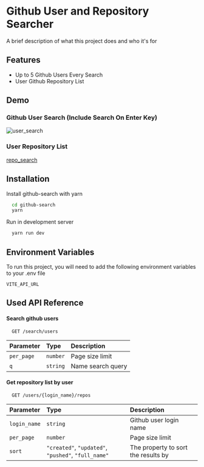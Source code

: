 
# Github User and Repository Searcher

A brief description of what this project does and who it's for


## Features

- Up to 5 Github Users Every Search
- User Github Repository List


## Demo

### Github User Search (Include Search On Enter Key)
![user_search](https://media4.giphy.com/media/v1.Y2lkPTc5MGI3NjExanhyeHJ0NWhhMXk4dmlsMnBlMmxoenkyMDV6MG91dDZ3amR3ZndtbiZlcD12MV9pbnRlcm5hbF9naWZfYnlfaWQmY3Q9Zw/O1Sp5iEnTHDNKY1qkU/giphy.gif)

### User Repository List
[repo_search](https://media3.giphy.com/media/v1.Y2lkPTc5MGI3NjExZXc4ZG40eGUxZjF2YjAzdXMxc29pdnRsOWp1N3g1cTljdDJyYXByNCZlcD12MV9pbnRlcm5hbF9naWZfYnlfaWQmY3Q9Zw/T2hxdB9OOzPimjsg7f/giphy.gif)

## Installation

Install github-search with yarn

```bash
  cd github-search
  yarn
```

Run in development server

```bash
  yarn run dev
```
## Environment Variables

To run this project, you will need to add the following environment variables to your .env file

`VITE_API_URL`


## Used API Reference

#### Search github users

```http
  GET /search/users
```

| Parameter | Type     | Description                |
| :-------- | :------- | :------------------------- |
| `per_page` | `number` | Page size limit |
| `q` | `string` | Name search query |

#### Get repository list by user

```http
  GET /users/{login_name}/repos
```

| Parameter | Type     | Description                       |
| :-------- | :------- | :-------------------------------- |
| `login_name` | `string` | Github user login name |
| `per_page` | `number` | Page size limit |
| `sort` | `"created"`, `"updated"`, `"pushed"`, `"full_name"` | The property to sort the results by |


